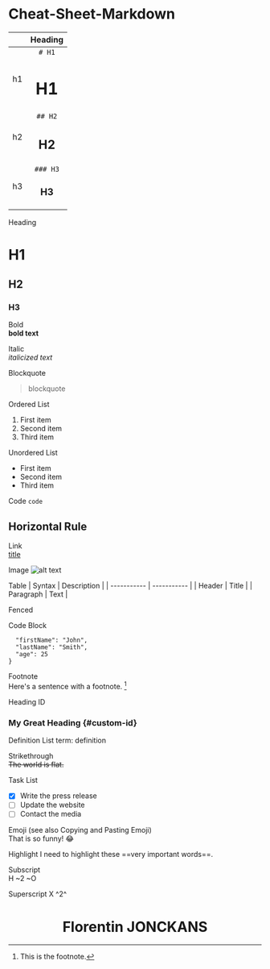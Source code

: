 # Cheat-Sheet-Markdown

|  | Heading |
| :--------------- |:---------------:|
| h1 | `# H1` <h1>H1</h1> |
| h2 | `## H2` <h2>H2</h2> |
| h3 | `### H3` <h3>H3</h3> |




Heading	
# H1
## H2
### H3

Bold	
**bold text**

Italic	
*italicized text*

Blockquote	
> blockquote

Ordered List	
1. First item
2. Second item
3. Third item

Unordered List	
- First item
- Second item
- Third item

Code	`code`

Horizontal Rule	
---

Link	
[title](https://www.example.com)

Image	![alt text](image.jpg)

Table	| Syntax | Description |
| ----------- | ----------- |
| Header | Title |
| Paragraph | Text |

Fenced 

Code Block	
```{
  "firstName": "John",
  "lastName": "Smith",
  "age": 25
}
```
Footnote	
Here's a sentence with a footnote. [^1]

[^1]: This is the footnote.

Heading ID	
### My Great Heading {#custom-id}

Definition 
List	term: definition

Strikethrough	
~~The world is flat.~~

Task List	
- [x] Write the press release
- [ ] Update the website
- [ ] Contact the media

Emoji (see also Copying and Pasting Emoji)	
That is so funny! :joy:

Highlight	I need to highlight these 
==very important words==.

Subscript	
H ~2 ~O

Superscript	
X ^2^

<h1 align="center">Florentin JONCKANS</h1>
